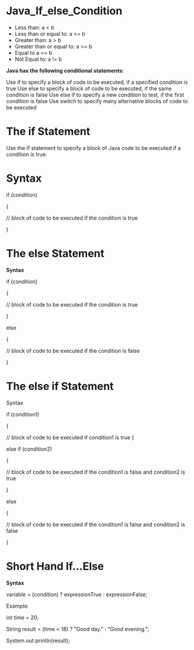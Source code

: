 # Java_If_else_Condition
* Less than: a < b
* Less than or equal to: a <= b
* Greater than: a > b
* Greater than or equal to: a >= b
* Equal to a == b
* Not Equal to: a != b

**Java has the following conditional statements:**

Use if to specify a block of code to be executed, if a specified condition is true
Use else to specify a block of code to be executed, if the same condition is false
Use else if to specify a new condition to test, if the first condition is false
Use switch to specify many alternative blocks of code to be executed

# The if Statement
Use the if statement to specify a block of Java code to be executed if a condition is true.
# Syntax
if (condition) 
 
 {
  
  // block of code to be executed if the condition is true
  
}
# The else Statement
**Syntax**

if (condition) 

{

  // block of code to be executed if the condition is true
  
} 

else

{

  // block of code to be executed if the condition is false
  
}
# The else if Statement

Syntax


if (condition1) 

{
  
  // block of code to be executed if condition1 is true
}

else if (condition2) 

{
 
 // block of code to be executed if the condition1 is false and condition2 is true
 
} 

else

{

  // block of code to be executed if the condition1 is false and condition2 is false
  
}

# Short Hand If...Else

**Syntax**

variable = (condition) ? expressionTrue :  expressionFalse;

Example:

int time = 20;

String result = (time < 18) ? "Good day." : "Good evening.";

System.out.println(result);
